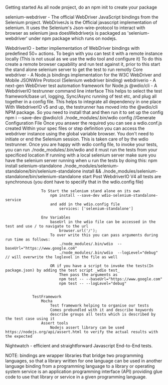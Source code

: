 

Getting started
    As all node project, do an npm init to create your package


selenium-webdriver - The official WebDriver JavaScript bindings from the Selenium project.
    WebDriverJs is the Official javascript implementation of selenium. It uses the Selenium's Json-wire-protocol to interact with browser as selenium java doesWebdriverjs is packaged as 'selenium-webdriver' under npm package which runs on nodejs.

WebdriverIO - better impliementation of WebDriver bindings with predefined 50+ actions.
    To begin with you can test it with a remote instance locally (This is not usual as we use the wdio tool and configure it)
    To do this create a remote browser capability and run test against it, prior to this start the stand alone selenium server to get the test to run remotly
    Core
        webdriver - A Node.js bindings implementation for the W3C WebDriver and Mobile JSONWire Protocol (Selenium webdriver binding)
        webdriverio - A next-gen WebDriver test automation framework for Node.js
        @wdio/cli - A WebdriverIO testrunner command line interface
                    This helps to select the test framework/base url, logging, Sync/Async running of test etc, and plug all together in a config file. This helps to integrate all dependency in one place
                    With WebdriverIO v5 and up, the testrunner has moved into the @wdio/cli NPM package. So you need to install that and then run it to set up the config
                        npm i --save-dev @wdio/cli 
                        ./node_modules/.bin/wdio config //Generate Configuration File
                        Once you answer the required you can see a wdio.conf.js created
                        Within your spec files or step definition you can access the webdriver instance using the global variable browser. You don't need to initiate or end the Selenium session. This is taken care of by the wdio testrunner.
                        Once you are happy with wdio config file, to invoke your tests, you can run ./node_modules/.bin/wdio and it must run the tests from your specificed location
                        If running with a local selenium server make sure you have the selenium server running when u run the tests by doing this:
                            npm install selenium-standalone
                            ./node_modules/selenium-standalone/bin/selenium-standalone install &&
                            ./node_modules/selenium-standalone/bin/selenium-standalone start
                        Post WebdriverIO V4 all tests are synchronous (you dont have to speciify that in the wdio.config file)

                    To Start the selenium stand alone on its own
                        npm install --save-dev wdio-selenium-standalone-service
                        and add in the wdio.config file
                            services: ['selenium-standalone']

                    Env Variables
                        baseUrl in the wdio file can be accessed in the test and use / to navigate to the url
                            browser.url('/');
                        To over write this you can pass arguments during run time as follows:
                            ./node_modules/.bin/wdio  --baseUrl="https://www.google.com"
                            ./node_modules/.bin/wdio  --logLevel="debug" // will overwrite the loglevel in the file as well

                        OR if you have a script to invoke the tests(In package.json) by adding the test script _wdio test_
                            Then pass the arguments as
                            npm test -- --baseUrl="https://www.google.com"
                            npm test -- --logLevel="debug"


                TestFramework
                    Mocha
                        Test framework helping to organise our tests
                        Comes prebundled with it and describe keywords
                        describe groups all tests which is described by the test case using it
                    Assert tools
                        Nodejs assert library can be used https://nodejs.org/api/assert.html to verify the actual results with the expected
                        







Nightwatch - efficient and straightforward Javascript End-to-End tests.

NOTE: bindings are wrapper libraries that bridge two programming languages, so that a library written for one language can be used in another language
 binding from a programming language to a library or operating system service is an application programming interface (API) providing glue code to use that library or service in a given programming language.

